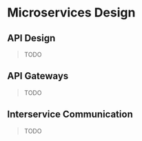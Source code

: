 # Microservices Design

## API Design

> TODO

## API Gateways

> TODO

## Interservice Communication

> TODO
